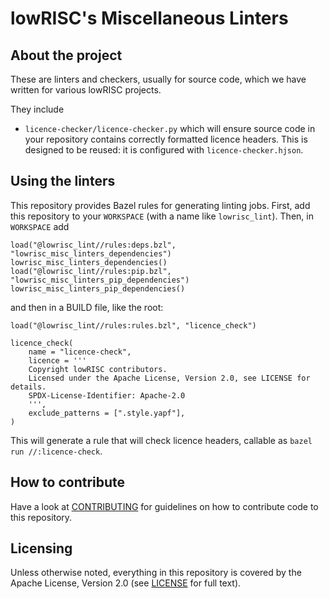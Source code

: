 # lowRISC's Miscellaneous Linters

## About the project

These are linters and checkers, usually for source code, which we have written
for various lowRISC projects.

They include
* `licence-checker/licence-checker.py` which will ensure source code in your
  repository contains correctly formatted licence headers. This is designed to
  be reused: it is configured with `licence-checker.hjson`.

## Using the linters

This repository provides Bazel rules for generating linting jobs. First, add
this repository to your `WORKSPACE` (with a name like `lowrisc_lint`). Then,
in `WORKSPACE` add

```bazel
load("@lowrisc_lint//rules:deps.bzl", "lowrisc_misc_linters_dependencies")
lowrisc_misc_linters_dependencies()
load("@lowrisc_lint//rules:pip.bzl", "lowrisc_misc_linters_pip_dependencies")
lowrisc_misc_linters_pip_dependencies()
```

and then in a BUILD file, like the root:

```bazel
load("@lowrisc_lint//rules:rules.bzl", "licence_check")

licence_check(
    name = "licence-check",
    licence = '''
    Copyright lowRISC contributors.
    Licensed under the Apache License, Version 2.0, see LICENSE for details.
    SPDX-License-Identifier: Apache-2.0
    ''',
    exclude_patterns = [".style.yapf"],
)
```

This will generate a rule that will check licence headers, callable as
`bazel run //:licence-check`.

## How to contribute

Have a look at [CONTRIBUTING](./CONTRIBUTING.md) for guidelines on how to
contribute code to this repository.

## Licensing

Unless otherwise noted, everything in this repository is covered by the Apache
License, Version 2.0 (see [LICENSE](./LICENSE) for full text).
